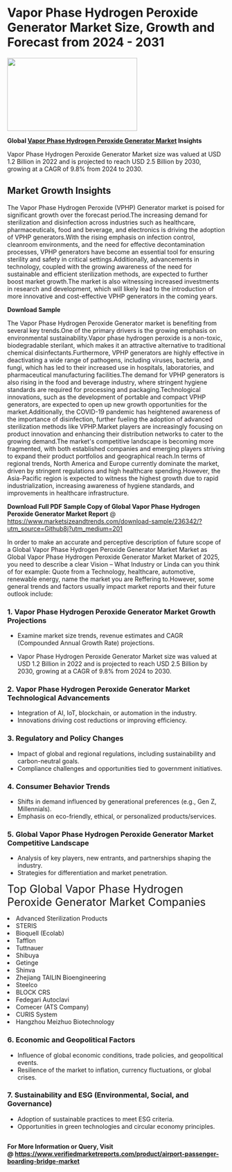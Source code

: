 <H1>Vapor Phase Hydrogen Peroxide Generator Market Size, Growth and Forecast from 2024 - 2031</H1><img class="aligncenter size-medium wp-image-584254" src="https://thirdeyenews.in/wp-content/uploads/2024/09/Global-Market-Research-300x168.jpeg" alt="" width="300" height="168" /><p><strong>Global&nbsp;<a href="https://www.marketsizeandtrends.com/download-sample/236342/?utm_source=Github8j?utm_medium=201">Vapor Phase Hydrogen Peroxide Generator Market</a> Insights</strong></p><p>Vapor Phase Hydrogen Peroxide Generator Market size was valued at USD 1.2 Billion in 2022 and is projected to reach USD 2.5 Billion by 2030, growing at a CAGR of 9.8% from 2024 to 2030.</p><p><h2>Market Growth Insights</h2> <p>The Vapor Phase Hydrogen Peroxide (VPHP) Generator market is poised for significant growth over the forecast period.The increasing demand for sterilization and disinfection across industries such as healthcare, pharmaceuticals, food and beverage, and electronics is driving the adoption of VPHP generators.With the rising emphasis on infection control, cleanroom environments, and the need for effective decontamination processes, VPHP generators have become an essential tool for ensuring sterility and safety in critical settings.Additionally, advancements in technology, coupled with the growing awareness of the need for sustainable and efficient sterilization methods, are expected to further boost market growth.The market is also witnessing increased investments in research and development, which will likely lead to the introduction of more innovative and cost-effective VPHP generators in the coming years.</p> <p><strong>Download Sample</strong></p> <p>The Vapor Phase Hydrogen Peroxide Generator market is benefiting from several key trends.One of the primary drivers is the growing emphasis on environmental sustainability.Vapor phase hydrogen peroxide is a non-toxic, biodegradable sterilant, which makes it an attractive alternative to traditional chemical disinfectants.Furthermore, VPHP generators are highly effective in deactivating a wide range of pathogens, including viruses, bacteria, and fungi, which has led to their increased use in hospitals, laboratories, and pharmaceutical manufacturing facilities.The demand for VPHP generators is also rising in the food and beverage industry, where stringent hygiene standards are required for processing and packaging.Technological innovations, such as the development of portable and compact VPHP generators, are expected to open up new growth opportunities for the market.Additionally, the COVID-19 pandemic has heightened awareness of the importance of disinfection, further fueling the adoption of advanced sterilization methods like VPHP.Market players are increasingly focusing on product innovation and enhancing their distribution networks to cater to the growing demand.The market's competitive landscape is becoming more fragmented, with both established companies and emerging players striving to expand their product portfolios and geographical reach.In terms of regional trends, North America and Europe currently dominate the market, driven by stringent regulations and high healthcare spending.However, the Asia-Pacific region is expected to witness the highest growth due to rapid industrialization, increasing awareness of hygiene standards, and improvements in healthcare infrastructure.</p> <p><span class=""><strong>Download Full PDF Sample Copy of Global Vapor Phase Hydrogen Peroxide Generator Market Report</strong> @ <a href="https://www.marketsizeandtrends.com/download-sample/236342/?utm_source=Github8j?utm_medium=201" target="_blank">https://www.marketsizeandtrends.com/download-sample/236342/?utm_source=Github8j?utm_medium=201</a></span></p><p>In order to make an accurate and perceptive description of future scope of a Global&nbsp;Vapor Phase Hydrogen Peroxide Generator Market Market as Global&nbsp;Vapor Phase Hydrogen Peroxide Generator Market Market of 2025, you need to describe a clear Vision &ndash; What Industry or Linda can you think of for example: Quote from a Technology, healthcare, automotive, renewable energy, name the market you are Reffering to.However, some general trends and factors usually impact market reports and their future outlook include:</p><h3>1.&nbsp;<strong>Vapor Phase Hydrogen Peroxide Generator Market Growth Projections</strong></h3><ul><li>Examine market size trends, revenue estimates and CAGR (Compounded Annual Growth Rate) projections.</li><li><p>Vapor Phase Hydrogen Peroxide Generator Market size was valued at USD 1.2 Billion in 2022 and is projected to reach USD 2.5 Billion by 2030, growing at a CAGR of 9.8% from 2024 to 2030.</p></li></ul><h3>2.&nbsp;<strong>Vapor Phase Hydrogen Peroxide Generator Market Technological Advancements</strong></h3><ul><li>Integration of AI, IoT, blockchain, or automation in the industry.</li><li>Innovations driving cost reductions or improving efficiency.</li></ul><h3>3.&nbsp;<strong>Regulatory and Policy Changes</strong></h3><ul><li>Impact of global and regional regulations, including sustainability and carbon-neutral goals.</li><li>Compliance challenges and opportunities tied to government initiatives.</li></ul><h3>4.&nbsp;<strong>Consumer Behavior Trends</strong></h3><ul><li>Shifts in demand influenced by generational preferences (e.g., Gen Z, Millennials).</li><li>Emphasis on eco-friendly, ethical, or personalized products/services.</li></ul><h3>5.&nbsp;<strong>Global Vapor Phase Hydrogen Peroxide Generator Market Competitive Landscape</strong></h3><ul><li>Analysis of key players, new entrants, and partnerships shaping the industry.</li><li>Strategies for differentiation and market penetration.</li></ul><p data-pm-slice="1 1 []"><span style="color: inherit; font-family: inherit; font-size: 25px;">Top Global Vapor Phase Hydrogen Peroxide Generator Market Companies</span></p><div class="" data-test-id=""><p><li>Advanced Sterilization Products</li><li> STERIS</li><li> Bioquell (Ecolab)</li><li> Tafflon</li><li> Tuttnauer</li><li> Shibuya</li><li> Getinge</li><li> Shinva</li><li> Zhejiang TAILIN Bioengineering</li><li> Steelco</li><li> BLOCK CRS</li><li> Fedegari Autoclavi</li><li> Comecer (ATS Company)</li><li> CURIS System</li><li> Hangzhou Meizhuo Biotechnology</li></p></div><h3>6.&nbsp;<strong>Economic and Geopolitical Factors</strong></h3><ul><li>Influence of global economic conditions, trade policies, and geopolitical events.</li><li>Resilience of the market to inflation, currency fluctuations, or global crises.</li></ul><h3>7.&nbsp;<strong>Sustainability and ESG (Environmental, Social, and Governance)</strong></h3><ul><li>Adoption of sustainable practices to meet ESG criteria.</li><li>Opportunities in green technologies and circular economy principles.</li></ul><h2><strong style="font-size: 14px;">For More Information or Query, Visit @&nbsp;</strong><a style="background-color: #ffffff; font-size: 14px;" href="https://www.marketsizeandtrends.com/report/vapor-phase-hydrogen-peroxide-generator-market/" target="_blank">https://www.verifiedmarketreports.com/product/airport-passenger-boarding-bridge-market</a></h2>
